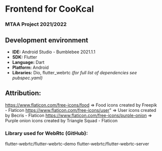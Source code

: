 # Frontend for CooKcal
### MTAA Project 2021/2022

## Development environment
- **IDE:** Android Studio - Bumblebee 2021.1.1
- **SDK:** Flutter
- **Language:** Dart
- **Platform:** Android
- **Libraries:** Dio, flutter_webrtc *(for full list of dependencies see pubspec.yaml)*

## Attribution:
https://www.flaticon.com/free-icons/food => Food icons created by Freepik - Flaticon
https://www.flaticon.com/free-icons/user" => User icons created by Becris - Flaticon
https://www.flaticon.com/free-icons/purple-onion => Purple onion icons created by Triangle Squad - Flaticon

### Library used for WebRtc (GitHub):
flutter-webrtc/flutter-webrtc-demo
flutter-webrtc/flutter-webrtc-server